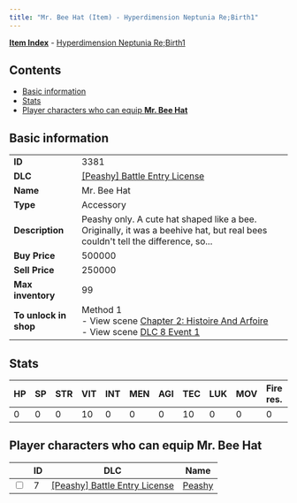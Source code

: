 ```yaml
---
title: "Mr. Bee Hat (Item) - Hyperdimension Neptunia Re;Birth1"
---
```


[**Item Index**](/neptunia/rb1/item/index.html) - [Hyperdimension Neptunia Re;Birth1](/neptunia/rb1)

## Contents

- [Basic information](#basic-information)
- [Stats](#stats)
- [Player characters who can equip **Mr. Bee Hat**](#player-characters-who-can-equip-mr-bee-hat)

## Basic information

|   |   |
| -- | -- |
| **ID** | 3381 |
| **DLC** | [[Peashy] Battle Entry License](/neptunia/rb1/dlc/8-peashy.html) |
| **Name** | Mr. Bee Hat |
| **Type** | Accessory |
| **Description** | Peashy only. A cute hat shaped like a bee. Originally, it was a beehive hat, but real bees couldn't tell the difference, so... |
| **Buy Price** | 500000 |
| **Sell Price** | 250000 |
| **Max inventory** | 99 |
| **To unlock in shop** | Method 1<br />- View scene [Chapter 2: Histoire And Arfoire](/neptunia/rb1/scene/1-201-chapter-2-histoire-and-arfoire.html)<br />- View scene [DLC 8 Event 1](/neptunia/rb1/scene/8-5020-dlc-8-event-1.html) |

## Stats

| HP | SP | STR | VIT | INT | MEN | AGI | TEC | LUK | MOV | Fire res. | Ice res. | Wind res. | Lightning res. |
| -- | -- | --- | --- | --- | --- | --- | --- | --- | --- | --------- | -------- | --------- | -------------- |
| 0 | 0 | 0 | 10 | 0 | 0 | 0 | 10 | 0 | 0 | 0 | 0 | 0 | 0 |

## Player characters who can equip **Mr. Bee Hat**

|    | ID | DLC | Name |
| -- | -- | --- | ---- |
| <input type="checkbox" id="rb1-player-8-7" class="trackbox" /> | 7 | [[Peashy] Battle Entry License](/neptunia/rb1/dlc/8-peashy.html) | [Peashy](/neptunia/rb1/player/8-7-peashy.html) |